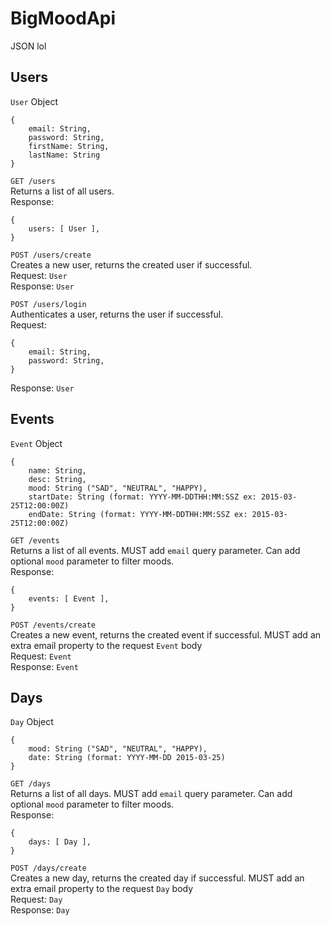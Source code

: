# BigMoodApi

JSON lol

## Users
`User` Object
```
{
    email: String,
    password: String,
    firstName: String,
    lastName: String
}
```

`GET /users`\
Returns a list of all users.\
Response:
```
{
    users: [ User ],
}
```

`POST /users/create`\
Creates a new user, returns the created user if successful.\
Request: `User`\
Response: `User`

`POST /users/login`\
Authenticates a user, returns the user if successful.\
Request:
```
{
    email: String,
    password: String,
}
```
Response: `User`

## Events
`Event` Object
```
{
    name: String,
    desc: String,
    mood: String ("SAD", "NEUTRAL", "HAPPY),
    startDate: String (format: YYYY-MM-DDTHH:MM:SSZ ex: 2015-03-25T12:00:00Z)
    endDate: String (format: YYYY-MM-DDTHH:MM:SSZ ex: 2015-03-25T12:00:00Z)
```

`GET /events`\
Returns a list of all events. MUST add `email` query parameter. Can add optional `mood` parameter to filter moods.\
Response:
```
{
    events: [ Event ],
}
```

`POST /events/create`\
Creates a new event, returns the created event if successful. MUST add an extra email property to the request `Event` body\
Request: `Event`\
Response: `Event`

## Days
`Day` Object
```
{
    mood: String ("SAD", "NEUTRAL", "HAPPY),
    date: String (format: YYYY-MM-DD 2015-03-25)
}
```

`GET /days`\
Returns a list of all days. MUST add `email` query parameter. Can add optional `mood` parameter to filter moods.\
Response:
```
{
    days: [ Day ],
}
```

`POST /days/create`\
Creates a new day, returns the created day if successful. MUST add an extra email property to the request `Day` body\
Request: `Day`\
Response: `Day`
